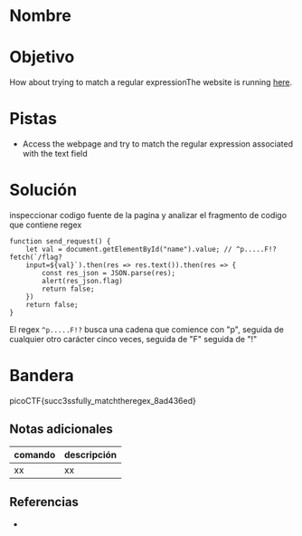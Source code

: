 # Nombre

# Objetivo
How about trying to match a regular expressionThe website is running [here](http://saturn.picoctf.net:59168/).

# Pistas
- Access the webpage and try to match the regular expression associated with the text field

# Solución
inspeccionar codigo fuente de la pagina y analizar el fragmento de codigo que contiene regex
```
function send_request() { 
	let val = document.getElementById("name").value; // ^p.....F!? fetch(`/flag?
	input=${val}`).then(res => res.text()).then(res => { 
		const res_json = JSON.parse(res);
		alert(res_json.flag) 
		return false; 
	}) 
	return false; 
}
```
El regex `^p.....F!?` busca una cadena que comience con "p", seguida de cualquier otro carácter cinco veces, seguida de "F" seguida de "!"

# Bandera
picoCTF{succ3ssfully_matchtheregex_8ad436ed}

## Notas adicionales
| comando | descripción |
| ------ | ------ |
| xx | xx |

## Referencias
- []()